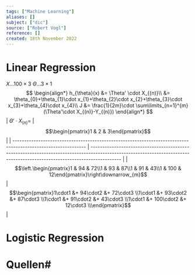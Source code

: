 ```yaml
---
tags: ["Machine Learning"]
aliases: []
subject: ["dic"]
source: ["Robert Vogl"]
reference: []
created: 18th November 2022
---
```

# Linear Regression

$X\dots 100\times3$
$\Theta\dots 3\times1$
$$
\begin{align*}
h_{\theta}(x) &= \Theta' \cdot X_{(n)}\\
&= \theta_{0}+\theta_{1}\cdot x_{1}+\theta_{2}\cdot x_{2}+\theta_{3}\cdot x_{3}+\theta_{4}\cdot x_{4}\\
J &= \frac{1}{2m}\cdot \sum\limits_{n=1}^{m}(\Theta'\cdot X_{(n)}-Y_{(n)})
\end{align*}
$$
| $\Theta' \cdot X_{(n)} =$                                                                                     | $$\begin{pmatrix}1 & 2 & 3\end{pmatrix}$$                                                                                                                                 |
| ------------------------------------------------------------------------------------------------------------- | ------------------------------------------------------------------------------------------------------------------------------------------------------------------------- |
| $$\left.\begin{pmatrix}1 & 94 & 72\\1 & 93 & 87\\1 & 91 & 43\\1 & 100 & 12\end{pmatrix}\right\downarrow_{m}$$ | $$\begin{pmatrix}1\cdot1 &+ 94\cdot2 &+ 72\cdot3 \\1\cdot1 &+ 93\cdot2 &+ 87\cdot3 \\1\cdot1 &+ 91\cdot2 &+ 43\cdot3 \\1\cdot1 &+ 100\cdot2 &+ 12\cdot3 \\\end{pmatrix}$$ |

# Logistic Regression


# Quellen#
